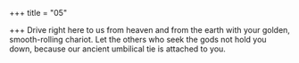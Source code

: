 +++
title = "05"

+++
Drive right here to us from heaven and from the earth with your golden,  smooth-rolling chariot.
Let the others who seek the gods not hold you down, because our
ancient umbilical tie is attached to you.
